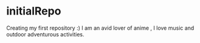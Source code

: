 # initialRepo
Creating my first repository :)
I am an avid lover of anime , I love music and outdoor adventurous activities. 
